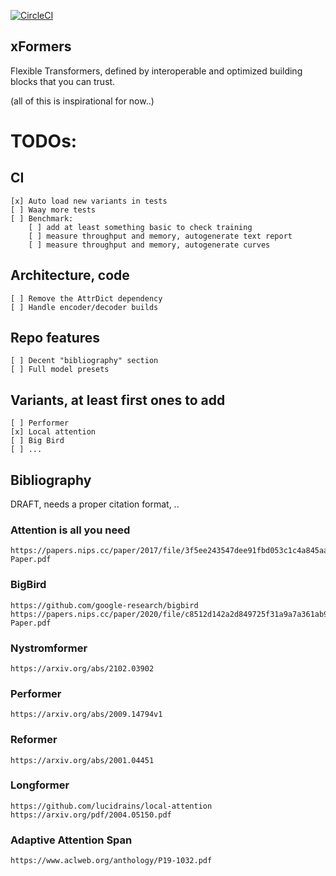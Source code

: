 [![CircleCI](https://circleci.com/gh/fairinternal/xformers.svg?style=shield)](https://app.circleci.com/pipelines/github/fairinternal/xformers/)

## xFormers
Flexible Transformers, defined by interoperable and optimized building blocks that you can trust.

(all of this is inspirational for now..)

# TODOs:
## CI

    [x] Auto load new variants in tests
    [ ] Waay more tests
    [ ] Benchmark:
        [ ] add at least something basic to check training
        [ ] measure throughput and memory, autogenerate text report
        [ ] measure throughput and memory, autogenerate curves

## Architecture, code
    [ ] Remove the AttrDict dependency
    [ ] Handle encoder/decoder builds

## Repo features
    [ ] Decent "bibliography" section
    [ ] Full model presets

## Variants, at least first ones to add

    [ ] Performer
    [x] Local attention
    [ ] Big Bird
    [ ] ...


## Bibliography
DRAFT, needs a proper citation format, ..

### Attention is all you need
    https://papers.nips.cc/paper/2017/file/3f5ee243547dee91fbd053c1c4a845aa-Paper.pdf

### BigBird
    https://github.com/google-research/bigbird
    https://papers.nips.cc/paper/2020/file/c8512d142a2d849725f31a9a7a361ab9-Paper.pdf

### Nystromformer
    https://arxiv.org/abs/2102.03902

### Performer
    https://arxiv.org/abs/2009.14794v1

### Reformer
    https://arxiv.org/abs/2001.04451

### Longformer
    https://github.com/lucidrains/local-attention
    https://arxiv.org/pdf/2004.05150.pdf

### Adaptive Attention Span
    https://www.aclweb.org/anthology/P19-1032.pdf
